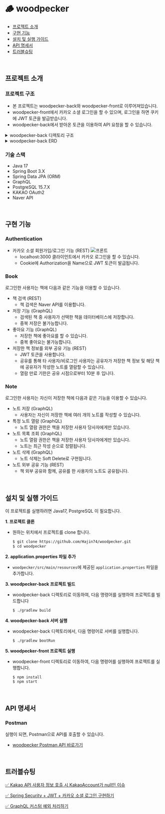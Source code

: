 # 🪵 woodpecker
- [프로젝트 소개](#프로젝트-소개)
- [구현 기능](#구현-기능)
- [설치 및 실행 가이드](#설치-및-실행-가이드)
- [API 명세서](#api-명세서)
- [트러블슈팅](#트러블슈팅)

<br>

## 프로젝트 소개

### 프로젝트 구조
- 본 프로젝트는 woodpecker-back와 woodpecker-front로 이루어져있습니다.
- woodpecker-front에서 카카오 소셜 로그인을 할 수 있으며, 로그인을 하면 쿠키에 JWT 토큰을 발급받습니다.
- woodpecker-back에서 받아온 토큰을 이용하여 API 요청을 할 수 있습니다.

<details>
<summary>woodpecker-back 디렉토리 구조</summary>
  
```bash
src
└── main
   ├── java
   │   └── org
   │       └── example
   │           └── woodpeckerback
   │               ├── WoodpeckerBackApplication.java
   │               ├── config
   │               │   ├── CorsConfig.java
   │               │   ├── GraphQLConfig.java
   │               │   ├── JwtInterceptor.java
   │               │   └── SecurityConfig.java
   │               ├── dto
   │               │   ├── BookItemResponse.java
   │               │   ├── CustomOAuth2User.java
   │               │   ├── DeleteNoteResponse.java
   │               │   ├── KakaoResponse.java
   │               │   ├── LikeBookResponse.java
   │               │   ├── NaverBookApiResponse.java
   │               │   ├── NaverBookItem.java
   │               │   ├── NoteDetailResponse.java
   │               │   ├── ReadDetailNoteResponse.java
   │               │   ├── SaveBookInput.java
   │               │   ├── SaveBookResponse.java
   │               │   ├── SaveNoteInput.java
   │               │   ├── SaveNoteResponse.java
   │               │   └── ShareBookAndNoteResponse.java
   │               ├── entity
   │               │   ├── Book.java
   │               │   ├── LikeBook.java
   │               │   ├── Note.java
   │               │   ├── SaveBook.java
   │               │   └── User.java
   │               ├── exception
   │               │   ├── CustomException.java
   │               │   ├── ErrorCode.java
   │               │   ├── ErrorType.java
   │               │   └── GraphQLException.java
   │               ├── filter
   │               │   └── JwtFilter.java
   │               ├── graphql
   │               │   ├── BookResolver.java
   │               │   └── NoteResolver.java
   │               ├── handler
   │               │   └── CustomSuccessHandler.java
   │               ├── repository
   │               │   ├── BookRepository.java
   │               │   ├── LikeBookRepository.java
   │               │   ├── NoteRepository.java
   │               │   ├── SaveBookRepository.java
   │               │   └── UserRepository.java
   │               ├── rest
   │               │   ├── BookController.java
   │               │   └── UserController.java
   │               └── service
   │                   ├── BookService.java
   │                   ├── CustomOAuth2UserService.java
   │                   ├── JwtService.java
   │                   └── NoteService.java
   └── resources
       ├── application.properties
       ├── application.yml
       └── graphql
           └── schema.graphqls

```
</details>

<details>
<summary>woodpecker-back ERD</summary>
  
![erd](https://github.com/user-attachments/assets/8be5529d-afe7-4ca4-bd4d-5c0bbf7307d3)

</details>

### 기술 스택
- Java 17
- Spring Boot 3.X
- Spring Data JPA (ORM)
- GraphQL
- PostgreSQL 15.7.X
- KAKAO OAuth2
- Naver API

<br>

## 구현 기능

### Authentication
- 카카오 소셜 회원가입/로그인 기능 (REST)
  ![프론트](https://github.com/user-attachments/assets/9de947b7-1809-4b9a-b011-2265cfeed748)
  - localhost:3000 클라이언트에서 카카오 로그인을 할 수 있습니다.
  - Cookie에 Authorization을 Name으로 JWT 토큰이 발급됩니다.

### Book
로그인한 사용자는 책에 다음과 같은 기능을 이용할 수 있습니다.
- 책 검색 (REST)
    - 책 검색은 Naver API를 이용합니다.
- 저장 기능 (GraphQL)
    - 검색된 책 중 사용자가 선택한 책을 데이터베이스에 저장합니다.
    - 중복 저장은 불가능합니다.
- 좋아요 기능 (GraphQL)
    - 저장한 책에 좋아요를 할 수 있습니다.
    - 중복 좋아요는 불가능합니다.
- 저장한 책 정보를 외부 공유 기능 (REST)
    - JWT 토큰을 사용합니다.
    - 공유를 통해 타 사용자/비로그인 사용자는 공유자가 저장한 책 정보 및 해당 책에 공유자가 작성한 노트를 열람할 수 있습니다.
    - 열람 만료 기한은 공유 시점으로부터 10분 후 입니다.

### Note
로그인한 사용자는 자신이 저장한 책에 다음과 같은 기능을 이용할 수 있습니다.
- 노트 저장 (GraphQL)
    - 사용자는 자신이 저장한 책에 여러 개의 노트를 작성할 수 있습니다.
- 특정 노트 열람 (GraphQL)
    - 노트 열람 권한은 책을 저장한 사용자 당사자에게만 있습니다.
- 노트 목록 조회 (GraphQL)
    - 노트 열람 권한은 책을 저장한 사용자 당사자에게만 있습니다.
    - 노트는 최근 작성 순으로 정렬됩니다.
- 노트 삭제 (GraphQL)
    - 노트 삭제는 Soft Delete로 구현됩니다.
- 노트 외부 공유 기능 (REST)
    - 책 외부 공유와 함께, 공유를 한 사용자의 노트도 공유됩니다.

<br>

## 설치 및 실행 가이드

이 프로젝트를 실행하려면 Java17, PostgreSQL 이 필요합니다.

**1. 프로젝트 클론**
  - 원하는 위치에서 프로젝트를 clone 합니다.
    ```sh
    $ git clone https://github.com/Hajin74/woodpecker.git
    $ cd woodpecker
    ```

 **2. application.properties 파일 추가**
 - `woodpecker/src/main/resources`에 제공된 `application.properties` 파일을 추가합니다.

 **3. woodpecker-back 프로젝트 빌드**
 - woodpecker-back 디렉토리로 이동하여, 다음 명령어를 실행하여 프로젝트를 빌드합니다
     ```sh
     $ ./gradlew build
     ```

 **4. woodpecker-back 서버 실행**
   - woodpecker-back 디렉토리에서, 다음 명령어로 서버를 실행합니다.
     ```sh
     $ ./gradlew bootRun
     ```
 **5. woodpecker-front 프로젝트 실행**
 - woodpecker-front 디렉토리로 이동하여, 다음 명령어를 실행하여 프로젝트를 실행합니다.
     ```sh
     $ npm install
     $ npm start
     ```
<br>

## API 명세서

### Postman
실행이 되면, Postman으로 API를 호출할 수 있습니다.
- [woodpecker Postman API 바로가기](https://documenter.getpostman.com/view/34589851/2sAXqs8Nqm)

</br>

## 트러블슈팅
[✅ Kakao API 사용자 정보 호출 시 KakaoAccount가 null인 이슈](https://qwertyv.tistory.com/83)

[✅ Spring Security + JWT + 카카오 소셜 로그인 구현하기](https://qwertyv.tistory.com/82)

[✅ GraphQL 커스텀 예외 처리하기](https://qwertyv.tistory.com/81)
